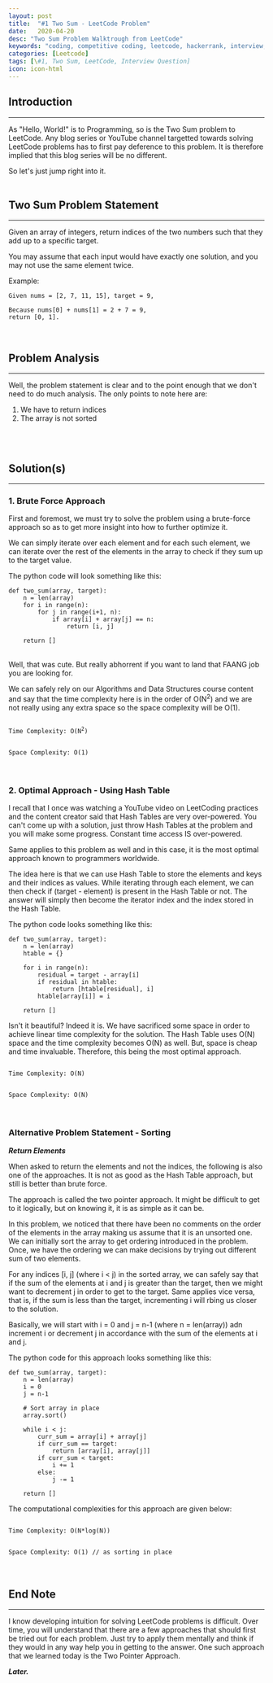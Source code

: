 ```yaml
---
layout: post
title:  "#1 Two Sum - LeetCode Problem"
date:   2020-04-20
desc: "Two Sum Problem Walktrough from LeetCode"
keywords: "coding, competitive coding, leetcode, hackerrank, interview, question"
categories: [Leetcode]
tags: [\#1, Two Sum, LeetCode, Interview Question]
icon: icon-html
---
```


## Introduction
-------------------------------------
As "Hello, World!" is to Programming, so is the Two Sum problem to LeetCode. Any blog series or YouTube channel targetted towards solving LeetCode problems has to first pay deference to this problem. It is therefore implied that this blog series will be no different.

So let's just jump right into it.
<br/><br/>

## Two Sum Problem Statement
-------------------------------------
Given an array of integers, return indices of the two numbers such that they add up to a specific target.

You may assume that each input would have exactly one solution, and you may not use the same element twice.

Example:

```
Given nums = [2, 7, 11, 15], target = 9,

Because nums[0] + nums[1] = 2 + 7 = 9,
return [0, 1].
```
<br/>

## Problem Analysis
-------------------------------------
Well, the problem statement is clear and to the point enough that we don't need to do much analysis. The only points to note here are:

1. We have to return indices
2. The array is not sorted

<br/><br/>

## Solution(s)
-------------------------------------
### 1. Brute Force Approach

First and foremost, we must try to solve the problem using a brute-force approach so as to get more insight into how to further optimize it.

We can simply iterate over each element and for each such element, we can iterate over the rest of the elements in the array to check if they sum up to the target value.

The python code will look something like this:
<br/>
```
def two_sum(array, target):
    n = len(array)
    for i in range(n):
        for j in range(i+1, n):
            if array[i] + array[j] == n:
                return [i, j]
    
    return []
```
<br/>
Well, that was cute. But really abhorrent if you want to land that FAANG job you are looking for.

We can safely rely on our Algorithms and Data Structures course content and say that the time complexity here is in the order of O(N<sup>2</sup>) and we are not really using any extra space so the space complexity will be O(1).

<code>
Time Complexity: O(N<sup>2</sup>)
<br/>
Space Complexity: O(1)
</code>
<br/><br/>

### 2. Optimal Approach - Using Hash Table 

I recall that I once was watching a YouTube video on LeetCoding practices and the content creator said that Hash Tables are very over-powered. You can't come up with a solution, just throw Hash Tables at the problem and you will make some progress. Constant time access IS over-powered.

Same applies to this problem as well and in this case, it is the most optimal approach known to programmers worldwide.

The idea here is that we can use Hash Table to store the elements and keys and their indices as values. While iterating through each element, we can then check if (target - element) is present in the Hash Table or not. The answer will simply then become the iterator index and the index stored in the Hash Table.

The python code looks something like this:

```
def two_sum(array, target):
    n = len(array)
    htable = {}

    for i in range(n):
        residual = target - array[i]
        if residual in htable:
            return [htable[residual], i]
        htable[array[i]] = i
    
    return []
```

Isn't it beautiful? Indeed it is. We have sacrificed some space in order to achieve linear time complexity for the solution. The Hash Table uses O(N) space and the time complexity becomes O(N) as well. But, space is cheap and time invaluable. Therefore, this being the most optimal approach.

<code>
Time Complexity: O(N)
<br/>
Space Complexity: O(N)
</code>
<br/><br/>

### Alternative Problem Statement - Sorting

___Return Elements___

When asked to return the elements and not the indices, the following is also one of the approaches. It is not as good as the Hash Table approach, but still is better than brute force.

The approach is called the two pointer approach. It might be difficult to get to it logically, but on knowing it, it is as simple as it can be.

In this problem, we noticed that there have been no comments on the order of the elements in the array making us assume that it is an unsorted one. We can initially sort the array to get ordering introduced in the problem. Once, we have the ordering we can make decisions by trying out different sum of two elements.

For any indices [i, j] (where i < j) in the sorted array, we can
safely say that if the sum of the elements at i and j is greater than
the target, then we might want to decrement j in order to get to the
target. Same applies vice versa, that is, if the sum is less than the
target, incrementing i will rbing us closer to the solution.

Basically, we will start with i = 0 and j = n-1 (where n = len(array))
adn increment i or decrement j in accordance with the sum of the
elements at i and j.

The python code for this approach looks something like this:

```
def two_sum(array, target):
    n = len(array)
    i = 0
    j = n-1

    # Sort array in place
    array.sort()

    while i < j:
        curr_sum = array[i] + array[j]
        if curr_sum == target:
            return [array[i], array[j]]
        if curr_sum < target:
            i += 1
        else:
            j -= 1
    
    return []
```

The computational complexities for this approach are given below:

<code>
Time Complexity: O(N*log(N))
<br/>
Space Complexity: O(1) // as sorting in place
</code>
<br/><br/>

## End Note
-------------------------------------
I know developing intuition for solving LeetCode problems is difficult. Over time, you will understand that there are a few approaches that should first be tried out for each problem. Just try to apply them mentally and think if they would in any way help you in getting to the answer. One such approach that we learned today is the Two Pointer Approach.


___Later.___